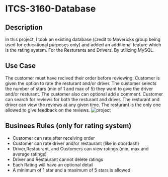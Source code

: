 # ITCS-3160-Database

## Description

In this project, I took an existing database (credit to Mavericks group being used for educational purposes only) and added an additional feature which is the rating system. For the Resturants and Drivers. By utilizing MySQL.

## Use Case
   The customer must have recived their order before reviewing. Customer is given the option to rate the resturant and/or driver. The customer selects the number of stars (min of 1 and max of 5) they want to give the driver and/or resturant. The customer also can optional add a comment. Customer can search for reviews for both the resturant and driver. The resturant and driver can view the reviews at any given time. The resturant is the only one allowed to give feedback on the reviews.
   ![project](https://user-images.githubusercontent.com/54326315/113447729-70ca9900-93c8-11eb-8fc6-69ac5c58b886.png)

   

## Businees Rules (only for rating system)
- Customer can rate after receiving order
- Customer can rate driver and/or restaurant (like in doordash)
- Driver,Restaurant, and Customers can view ratings (min, max and average ratings)
- Driver and Restaurant cannot delete ratings
- Each Rating will have an optional detail
- A minimum of 1 star and a maximum of 5 stars is allowed
